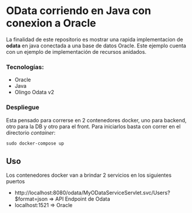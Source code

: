 # OData corriendo en Java con conexion a Oracle
La finalidad de este repositorio es mostrar una rapida implementacion de **odata** en java conectada a una base de datos Oracle. Este ejemplo cuenta con un ejemplo de implementación de recursos anidados.


### Tecnologías:
- Oracle
- Java
- Olingo Odata v2


### Despliegue
Esta pensado para correrse en 2 contenedores docker, uno para backend, otro para la DB y otro para el front. Para iniciarlos basta con correr en el directorio *container*:

	sudo docker-compose up


## Uso
Los contenedores docker van a brindar 2 servicios en los siguientes puertos
- http://localhost:8080/odata/MyODataServiceServlet.svc/Users?$format=json  => API Endpoint de Odata
- localhost:1521        => Oracle
